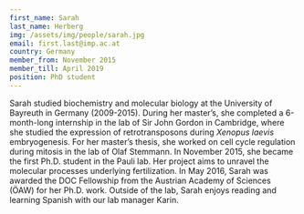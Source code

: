 ```yaml
---
first_name: Sarah
last_name: Herberg
img: /assets/img/people/sarah.jpg
email: first.last@imp.ac.at
country: Germany
member_from: November 2015
member_till: April 2019
position: PhD student
---
```

Sarah studied biochemistry and molecular biology at the University of Bayreuth in Germany (2009-2015). During her master’s, she completed a 6-month-long internship in the lab of Sir John Gordon in Cambridge, where she studied the expression of retrotransposons during *Xenopus laevis* embryogenesis. For her master’s thesis, she worked on cell cycle regulation during mitosis in the lab of Olaf Stemmann. In November 2015, she became the first Ph.D. student in the Pauli lab. Her project aims to unravel the molecular processes underlying fertilization. In May 2016, Sarah was awarded the DOC Fellowship from the Austrian Academy of Sciences (ÖAW) for her Ph.D. work. Outside of the lab, Sarah enjoys reading and learning Spanish with our lab manager Karin.
